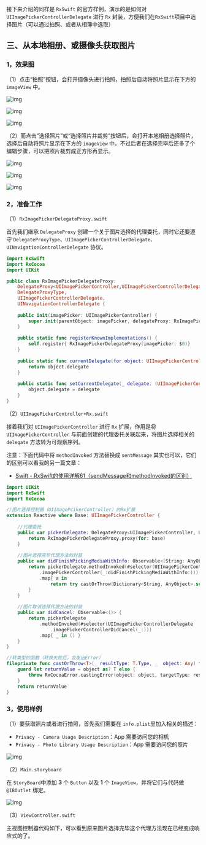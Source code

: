 接下来介绍的同样是 `RxSwift` 的官方样例，演示的是如何对 `UIImagePickerControllerDelegate` 进行 `Rx` 封装，方便我们在`RxSwift`项目中选择图片（可以通过拍照、或者从相簿中选取）

## 三、从本地相册、或摄像头获取图片

### 1，效果图

（1）点击“拍照”按钮，会打开摄像头进行拍照，拍照后自动将照片显示在下方的 `imageView` 中。

![img](https:////upload-images.jianshu.io/upload_images/3788243-c0b518bfec9b46ea.png?imageMogr2/auto-orient/strip|imageView2/2/w/248)



![img](https:////upload-images.jianshu.io/upload_images/3788243-6960d1e00d36dc0f.png?imageMogr2/auto-orient/strip|imageView2/2/w/248)



![img](https:////upload-images.jianshu.io/upload_images/3788243-db64b238efd80af2.png?imageMogr2/auto-orient/strip|imageView2/2/w/248)

（2）而点击“选择照片”或“选择照片并裁剪”按钮后，会打开本地相册选择照片，选择后自动将照片显示在下方的 `imageView` 中。不过后者在选择完毕后还多了个编辑步骤，可以把照片裁剪成正方形再显示。

![img](https:////upload-images.jianshu.io/upload_images/3788243-9b2def4e647a66f3.png?imageMogr2/auto-orient/strip|imageView2/2/w/243)



![img](https:////upload-images.jianshu.io/upload_images/3788243-d2812ab0215a0864.png?imageMogr2/auto-orient/strip|imageView2/2/w/243)



![img](https:////upload-images.jianshu.io/upload_images/3788243-e63afa70122acbcb.png?imageMogr2/auto-orient/strip|imageView2/2/w/243)

### 2，准备工作

（1）`RxImagePickerDelegateProxy.swift`

首先我们继承 `DelegateProxy` 创建一个关于图片选择的代理委托，同时它还要遵守 `DelegateProxyType`、`UIImagePickerControllerDelegate`、`UINavigationControllerDelegate` 协议。

```swift
import RxSwift
import RxCocoa
import UIKit

public class RxImagePickerDelegateProxy:
    DelegateProxy<UIImagePickerController,UIImagePickerControllerDelegate & UINavigationControllerDelegate>,
    DelegateProxyType,
    UIImagePickerControllerDelegate,
    UINavigationControllerDelegate {
    
    public init(imagePicker: UIImagePickerController) {
        super.init(parentObject: imagePicker, delegateProxy: RxImagePickerDelegateProxy.self)
    }
    
    public static func registerKnownImplementations() {
        self.register{ RxImagePickerDelegateProxy(imagePicker: $0)}
    }
    
    public static func currentDelegate(for object: UIImagePickerController) -> (UIImagePickerControllerDelegate & UINavigationControllerDelegate)? {
        return object.delegate
    }
    
    public static func setCurrentDelegate(_ delegate: (UIImagePickerControllerDelegate & UINavigationControllerDelegate)?, to object: UIImagePickerController) {
        object.delegate = delegate
    }
}
```



（2）`UIImagePickerController+Rx.swift`

接着我们对 `UIImagePickerController` 进行 `Rx` 扩展，作用是将 `UIImagePickerController` 与前面创建的代理委托关联起来，将图片选择相关的 `delegate` 方法转为可观察序列。

注意：下面代码中将 `methodInvoked` 方法替换成 `sentMessage` 其实也可以，它们的区别可以看我的另一篇文章：

- [Swift - RxSwift的使用详解61（sendMessage和methodInvoked的区别）](https://www.jianshu.com/p/0d2875c30083)

```swift
import UIKit
import RxSwift
import RxCocoa

//图片选择控制器（UIImagePcikerController）的Rx扩展
extension Reactive where Base: UIImagePickerController {
    
    //代理委托
    public var pickerDelegate: DelegateProxy<UIImagePickerController, UIImagePickerControllerDelegate & UINavigationControllerDelegate> {
        return RxImagePickerDelegateProxy.proxy(for: base)
    }
    
    //图片选择完毕代理方法的封装
    public var didFinishPickingMediaWithInfo: Observable<[String: AnyObject]> {
        return pickerDelegate.methodInvoked(#selector(UIImagePickerControllerDelegate
            .imagePickerController(_:didFinishPickingMediaWithInfo:)))
            .map{ a in
                return try castOrThrow(Dictionary<String, AnyObject>.self, a[1])
        }
    }
    
    //图片取消选择代理方法的封装
    public var didCancel: Observable<()> {
        return pickerDelegate
            .methodInvoked(#selector(UIImagePickerControllerDelegate
                .imagePickerControllerDidCancel(_:)))
            .map{ _ in () }
    }
}

//转类型的函数（转换失败后，会发出Error）
fileprivate func castOrThrow<T>(_ resultType: T.Type, _  object: Any) throws -> T {
    guard let returnValue = object as? T else {
        throw RxCocoaError.castingError(object: object, targetType: resultType)
    }
    return returnValue
}
```



### 3，使用样例

（1）要获取照片或者进行拍照，首先我们需要在 `info.plist`里加入相关的描述：

-  `Privacy - Camera Usage Description`：App 需要访问您的相机
-  `Privacy - Photo Library Usage Description`：App 需要访问您的照片

![img](https:////upload-images.jianshu.io/upload_images/3788243-7c26e90097b47522.png?imageMogr2/auto-orient/strip|imageView2/2/w/533)

（2）`Main.storyboard`

在 `StoryBoard`中添加 **3** 个 `Button` 以及 **1** 个 `ImageView`，并将它们与代码做 `@IBOutlet` 绑定。

![img](https:////upload-images.jianshu.io/upload_images/3788243-82d839ebc5284b31.png?imageMogr2/auto-orient/strip|imageView2/2/w/333)

（3）`ViewController.swift`

主视图控制器代码如下，可以看到原来图片选择完毕这个代理方法现在已经变成响应式的了。
